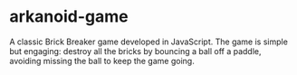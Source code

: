 # arkanoid-game
A classic Brick Breaker game developed in JavaScript. The game is simple but engaging: destroy all the bricks by bouncing a ball off a paddle, avoiding missing the ball to keep the game going.

